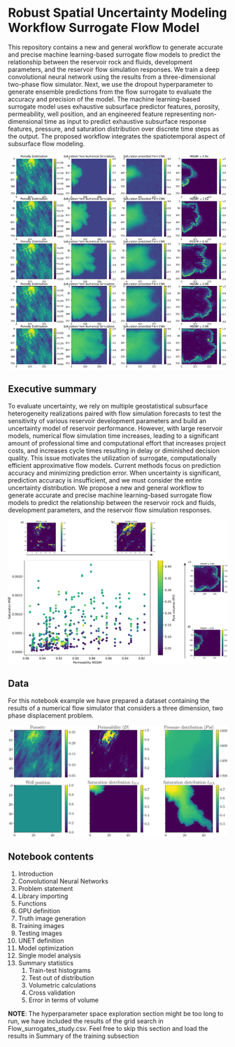 # Robust Spatial Uncertainty Modeling Workflow Surrogate Flow Model

This repository contains a new and general workflow to generate accurate and precise machine learning-based surrogate flow models to predict the relationship between the reservoir rock and fluids, development parameters, and the reservoir flow simulation responses. We train a deep convolutional neural network using the results from a three-dimensional two-phase flow simulator. Next, we use the dropout hyperparameter to generate ensemble predictions from the flow surrogate to evaluate the accuracy and precision of the model. The machine learning-based surrogate model uses exhaustive subsurface predictor features, porosity, permeability, well position, and an engineered feature representing non-dimensional time as input to predict exhaustive subsurface response features, pressure, and saturation distribution over discrete time steps as the output. The proposed workflow integrates the spatiotemporal aspect of subsurface flow modeling. 

<p align="center">
<img src="https://github.com/emaldonadocruz/Images/blob/master/Saturation_sample.png" width="500px"></img>
</p>

## Executive summary

To evaluate uncertainty, we rely on multiple geostatistical subsurface heterogeneity realizations paired with flow simulation forecasts to test the sensitivity of various reservoir development parameters and build an uncertainty model of reservoir performance. However, with large reservoir models, numerical flow simulation time increases, leading to a significant amount of professional time and computational effort that increases project costs, and increases cycle times resulting in delay or diminished decision quality. This issue motivates the utilization of surrogate, computationally efficient approximative flow models. Current methods focus on prediction accuracy and minimizing prediction error. When uncertainty is significant, prediction accuracy is insufficient, and we must consider the entire uncertainty distribution. 
We propose a new and general workflow to generate accurate and precise machine learning-based surrogate flow models to predict the relationship between the reservoir rock and fluids, development parameters, and the reservoir flow simulation responses. 

<p align="center">
<img src="https://github.com/emaldonadocruz/Images/blob/master/DissimilarityErrorPlot.png" width="750px"></img>
</p>

## Data

For this notebook example we have prepared a dataset containing the results of a numerical flow simulator that considers a three dimension, two phase displacement problem.

<p align="center">
<img src="https://github.com/emaldonadocruz/Images/blob/master/Sample.png" width="500px"></img>
</p>

## Notebook contents

1. Introduction
2. Convolutional Neural Networks
3. Problem statement
4. Library importing
5. Functions
6. GPU definition
7. Truth image generation
8. Training images
9. Testing images
10. UNET definition
11. Model optimization
12. Single model analysis
13. Summary statistics
    1. Train-test histograms
    2. Test out of distribution
    3. Volumetric calculations
    4. Cross validation
    5. Error in terms of volume

**NOTE**: The hyperparameter space exploration section might be too long to run, we have included the results of the grid search in Flow_surrogates_study.csv. Feel free to skip this section and load the results in Summary of the training subsection
